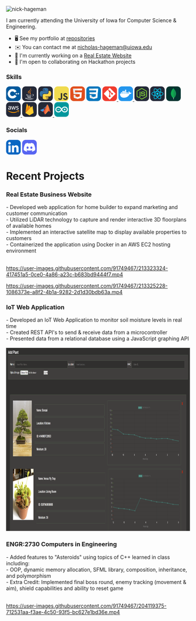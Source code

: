 <p align="left"> <img src="https://komarev.com/ghpvc/?username=nick-hageman&label=Profile%20views&color=0e75b6&style=flat" alt="nick-hageman" /> </p>
I am currently attending the University of Iowa for Computer Science & Engineering.

* 🖥️  See my portfolio at [repositories](http://github.com/Nick-Hageman?tab=repositories)
* ✉️  You can contact me at [nicholas-hageman@uiowa.edu](mailto:nicholas-hageman@uiowa.edu)
* 🚀  I'm currently working on a [Real Estate Website](http://ec2-34-207-204-243.compute-1.amazonaws.com:5000/index.html)
* 🤝  I'm open to collaborating on Hackathon projects

### Skills

<p align="left">
<a href="https://docs.microsoft.com/en-us/cpp/?view=msvc-170" target="_blank" rel="noreferrer"><img src="https://github.com/tandpfun/skill-icons/blob/main/icons/CPP.svg" width="40" height="40" alt="C++" /></a>
 <a href="https://docs.microsoft.com/en-us/cpp/?view=msvc-170" target="_blank" rel="noreferrer"><img src="https://github.com/tandpfun/skill-icons/blob/main/icons/Java-Dark.svg" width="40" height="40" alt="JAVA" /></a>
<a href="https://www.python.org/" target="_blank" rel="noreferrer"><img src="https://github.com/tandpfun/skill-icons/blob/main/icons/Python-Dark.svg" width="40" height="40" alt="Python" /></a>
<a href="https://developer.mozilla.org/en-US/docs/Web/JavaScript" target="_blank" rel="noreferrer"><img src="https://github.com/tandpfun/skill-icons/blob/main/icons/JavaScript.svg" width="40" height="40" alt="JavaScript" /></a>
<a href="https://developer.mozilla.org/en-US/docs/Glossary/HTML5" target="_blank" rel="noreferrer"><img src="https://github.com/tandpfun/skill-icons/blob/main/icons/HTML.svg" width="40" height="40" alt="HTML5" /></a>
<a href="https://www.w3.org/TR/CSS/#css" target="_blank" rel="noreferrer"><img src="https://github.com/tandpfun/skill-icons/blob/main/icons/CSS.svg" width="40" height="40" alt="CSS3" /></a>
<a href="https://git-scm.com/" target="_blank" rel="noreferrer"> <img src="https://github.com/tandpfun/skill-icons/blob/main/icons/Git.svg" alt="git" width="40" height="40"/> </a>
<a href="https://www.docker.com/" target="_blank" rel="noreferrer"> <img src="https://github.com/tandpfun/skill-icons/blob/main/icons/Docker.svg" alt="docker" width="40" height="40"/> </a>
<a href="https://nodejs.org/en/" target="_blank" rel="noreferrer"><img src="https://github.com/tandpfun/skill-icons/blob/main/icons/NodeJS-Dark.svg" width="40" height="40" alt="NodeJS" /></a>
 <a href="https://nodejs.org/en/" target="_blank" rel="noreferrer"><img src="https://github.com/tandpfun/skill-icons/blob/main/icons/React-Dark.svg" width="40" height="40" alt="ReactJS" /></a>
<a href="https://www.chartjs.org" target="_blank" rel="noreferrer"> <img src="https://github.com/tandpfun/skill-icons/blob/main/icons/MongoDB.svg" alt="mongodb" width="40" height="40"/> </a>
<a href="https://aws.amazon.com" target="_blank" rel="noreferrer"> <img src="https://github.com/tandpfun/skill-icons/blob/main/icons/AWS-Dark.svg" alt="aws" width="40" height="40"/> </a>
<a href="https://firebase.google.com/" target="_blank" rel="noreferrer"><img src="https://github.com/tandpfun/skill-icons/blob/main/icons/Firebase-Dark.svg" width="40" height="40" alt="Firebase" /></a>
<a href="https://www.mathworks.com/" target="_blank" rel="noreferrer"> <img src="https://github.com/tandpfun/skill-icons/blob/main/icons/Matlab-Dark.svg" alt="matlab" width="40" height="40"/> </a>
<a href="https://www.arduino.cc/" target="_blank" rel="noreferrer"> <img src="https://github.com/tandpfun/skill-icons/blob/main/icons/Arduino.svg" alt="arduino" width="40" height="40"/> </a>

### Socials

<p align="left">
  <a href="https://www.linkedin.com/in/nicholas-hageman-303aa721b" target="_blank" rel="noreferrer"><img src="https://github.com/tandpfun/skill-icons/blob/main/icons/LinkedIn.svg" width="40" height="40" /></a>
  <a href="https://discordapp.com/users/1920" target="_blank" rel="noreferrer"><img src="https://github.com/tandpfun/skill-icons/blob/main/icons/Discord.svg" width="40" height="40" /></a>
</p>

<h1>Recent Projects</h1>

<h3>Real Estate Business Website</h3>
-	Developed web application for home builder to expand marketing and customer communication <br>
-	Utilized LiDAR technology to capture and render interactive 3D floorplans of available homes <br>
-	Implemented an interactive satellite map to display available properties to customers <br>
-	Containerized the application using Docker in an AWS EC2 hosting environment <br><br>


https://user-images.githubusercontent.com/91749467/213323324-417451a5-0ce0-4a86-a23c-b683bd9444f7.mp4

https://user-images.githubusercontent.com/91749467/213325228-1086373e-a8f2-4b1a-9282-2d1d30bdb63a.mp4


<h3>IoT Web Application</h3>
-	Developed an IoT Web Application to monitor soil moisture levels in real time <br>
-	Created REST API's to send & receive data from a microcontroller <br>
-	Presented data from a relational database using a JavaScript graphing API <br><br>
<img src="screenshot5.PNG" width="1000px;" height="500px">

<h3>ENGR:2730 Computers in Engineering</h3>
-	Added features to "Asteroids" using topics of C++ learned in class including:<br>
-	OOP, dynamic memory allocation, SFML library, composition, inheritance, and polymorphism <br>
-	Extra Credit: Implemented final boss round, enemy tracking (movement & aim), shield capabilities and ability to reset game <br><br>

https://user-images.githubusercontent.com/91749467/204119375-712531aa-f3ae-4c50-93f5-bc627e1bd36e.mp4

